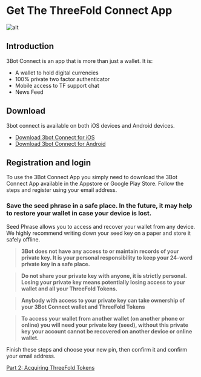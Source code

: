 # Get The ThreeFold Connect App

![alt](threefold_connect_4screens.png)
## Introduction

3Bot Connect is an app that is more than just a wallet. It is:
- A wallet to hold digital currencies
- 100% private two factor authenticator
- Mobile access to TF support chat
- News Feed

## Download

3bot connect is available on both iOS devices and Android devices.

- [Download 3bot Connect for iOS](https://apps.apple.com/us/app/3bot-login/id1459845885)
- [Download 3bot Connect for Android](https://play.google.com/store/apps/details?id=org.jimber.threebotlogin&hl=en_US)

## Registration and login
  
  To use the 3Bot Connect App you simply need to download the 3Bot Connect App available in the Appstore or Google Play Store. Follow the steps and register using your email address.
 
 ### Save the seed phrase in a safe place. In the future, it may help to restore your wallet in case your device is lost.

Seed Phrase allows you to access and recover your wallet from any device. 
We highly recommend writing down your seed key on a paper and store it safely offline.

> **3Bot does not have any access to or maintain records of your private key. It is your personal responsibility to keep your 24-word private key in a safe place.**

> **Do not share your private key with anyone, it is strictly personal. Losing your private key means potentially losing access to your wallet and all your ThreeFold Tokens.**

> **Anybody with access to your private key can take ownership of your 3Bot Connect wallet and ThreeFold Tokens**

> **To access your wallet from another wallet (on another phone or online) you will need your private key (seed), without this private key your account cannot be recovered on another device or online wallet.**

Finish these steps and choose your new pin, then confirm it and confirm your email address.

[Part 2: Acquiring ThreeFold Tokens](get_tft_from_bt.md)
